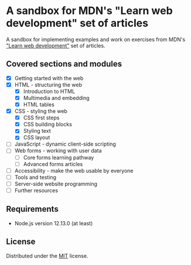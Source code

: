 # A sandbox for MDN's "Learn web development" set of articles

A sandbox for implementing examples and work on exercises
 from MDN's ["Learn web development"](https://developer.mozilla.org/en-US/docs/Learn)
  set of articles.

## Covered sections and modules

* [x] Getting started with the web
* [x] HTML - structuring the web
  - [x] Introduction to HTML
  - [x] Multimedia and embedding
  - [x] HTML tables
* [x] CSS - styling the web
  - [x] CSS first steps
  - [x] CSS building blocks
  - [x] Styling text
  - [x] CSS layout
* [ ] JavaScript - dynamic client-side scripting
* [ ] Web forms - working with user data
  - [ ] Core forms learning pathway
  - [ ] Advanced forms articles
* [ ] Accessibility - make the web usable by everyone
* [ ] Tools and testing
* [ ] Server-side website programming
* [ ] Further resources

## Requirements

- Node.js version 12.13.0 (at least)

## License

Distributed under the [MIT](https://choosealicense.com/licenses/mit/) license.  
